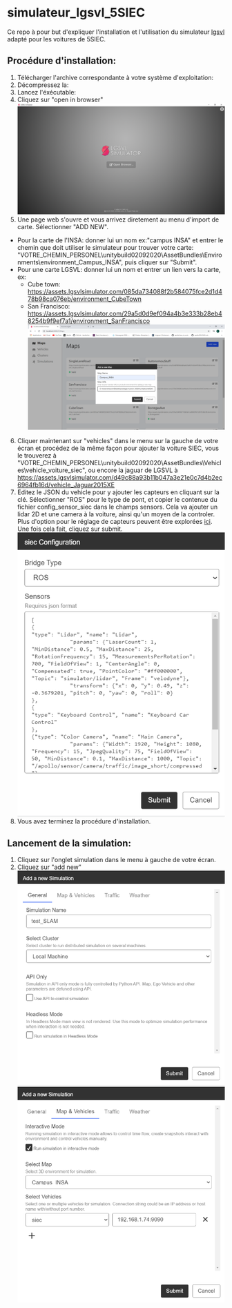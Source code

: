 # simulateur_lgsvl_5SIEC

Ce repo à pour but d'expliquer l'installation et l'utilisation du simulateur [lgsvl](https://www.lgsvlsimulator.com/docs/) adapté pour les voitures de 5SIEC.


## Procédure d'installation: 

1. Télécharger l'archive correspondante à votre système d'exploitation: 
2. Décompressez la:
3. Lancez l'éxécutable: 
4. Cliquez sur "open in browser"
![](images/git_start_simu.PNG)
5. Une page web s'ouvre et vous arrivez diretement au menu d'import de carte. Sélectionner "ADD NEW".
 - Pour la carte de l'INSA: donner lui un nom ex:"campus INSA" et entrer le chemin que doit utiliser le simulateur pour trouver votre carte: "VOTRE_CHEMIN_PERSONEL\unitybuild02092020\AssetBundles\Environments\environment_Campus_INSA", puis cliquer sur "Submit".
 - Pour une carte LGSVL: donner lui un nom et entrer un lien vers la carte, ex: 
   - Cube town: https://assets.lgsvlsimulator.com/085da734088f2b584075fce2d1d478b98ca076eb/environment_CubeTown 
   - San Francisco: https://assets.lgsvlsimulator.com/29a5d0d9ef094a4b3e333b28eb48254b9f9ef7a1/environment_SanFrancisco
![](images/add_map.PNG)
6. Cliquer maintenant sur "vehicles" dans le menu sur la gauche de votre écran et procédez de la même façon pour ajouter la voiture SIEC, vous le trouverez à "VOTRE_CHEMIN_PERSONEL\unitybuild02092020\AssetBundles\Vehicles\vehicle_voiture_siec", ou encore la jaguar de LGSVL à https://assets.lgsvlsimulator.com/d49c88a93b11b047a3e21e0c7d4b2ec6964fb16d/vehicle_Jaguar2015XE
7. Editez le JSON du vehicle pour y ajouter les capteurs en cliquant sur la clé. Sélectionner "ROS" pour le type de pont, et copier le contenue du fichier config_sensor_siec dans le champs sensors. Cela va ajouter un lidar 2D et une camera à la voiture, ainsi qu'un moyen de la controler. Plus d'option pour le réglage de capteurs peuvent être explorées [ici](https://www.lgsvlsimulator.com/docs/sensor-json-options/). Une fois cela fait, cliquez sur submit.
![](images/add_veh.PNG)
8. Vous avez terminez la procédure d'installation.

## Lancement de la simulation: 

1. Cliquez sur l'onglet simulation dans le menu à gauche de votre écran.
2. Cliquez sur "add new" 
![](images/simu_gene.PNG)
![](images/simu_map.PNG)



